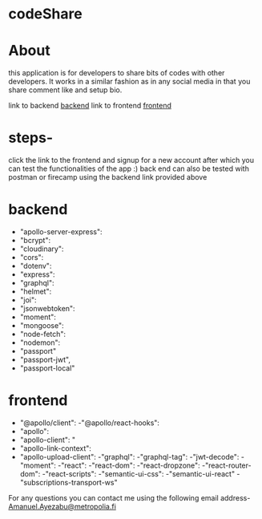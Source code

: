 # codeShare

# About
this application is for developers to share bits of codes with other developers. 
It works in a similar fashion as in any social media in that you share comment like and setup bio.


link to backend [backend](https://code-share-apollo-server.herokuapp.com/)
link to frontend [frontend](https://code-bits-share.netlify.app/login)

# steps-
click the link to the frontend and signup for a new account after which you can test the functionalities of the app :)
back end can also be tested with postman or firecamp using the backend link provided above


# backend 

  - "apollo-server-express":
  - "bcrypt": 
  - "cloudinary":
  - "cors": 
  - "dotenv": 
  - "express":
  - "graphql": 
  - "helmet": 
  - "joi": 
  - "jsonwebtoken": 
  - "moment": 
  - "mongoose": 
  - "node-fetch":
  - "nodemon":
  - "passport"
  - "passport-jwt",
  - "passport-local"

# frontend

  - "@apollo/client":
  -"@apollo/react-hooks": 
  - "apollo": 
  - "apollo-client": "
  - "apollo-link-context":
  - "apollo-upload-client": 
  -"graphql": 
  -"graphql-tag": 
  -"jwt-decode": 
  -"moment":
  -"react":
  -"react-dom": 
  -"react-dropzone": 
  -"react-router-dom": 
  -"react-scripts":
  -"semantic-ui-css": 
  -"semantic-ui-react"
  -"subscriptions-transport-ws"
  
  
  For any questions you can contact me using the following email address- Amanuel.Ayezabu@metropolia.fi
  


